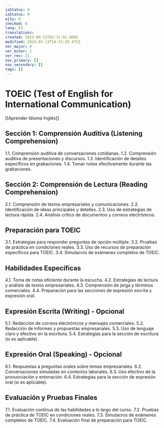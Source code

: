 ```yaml
---
iaStatus: 0
iaStatus: 0
a11y: 0
checked: 0
lang: ES
translations: 
created: 2023-09-13T02:31:02.000Z
modified: 2024-03-13T14:33:29.471Z
ver_major: 0
ver_minor: 1
ver_rev: 21
nav_primary: []
nav_secondary: []
tags: []
---
```

# TOEIC (Test of English for International Communication)

[[Aprender Idioma Inglés]]

## Sección 1: Comprensión Auditiva (Listening Comprehension)

1.1. Comprensión auditiva de conversaciones cotidianas.
1.2. Comprensión auditiva de presentaciones y discursos.
1.3. Identificación de detalles específicos en grabaciones.
1.4. Tomar notas efectivamente durante las grabaciones.

## Sección 2: Comprensión de Lectura (Reading Comprehension)

2.1. Comprensión de textos empresariales y comunicaciones.
2.2. Identificación de ideas principales y detalles.
2.3. Uso de estrategias de lectura rápida.
2.4. Análisis crítico de documentos y correos electrónicos.

## Preparación para TOEIC

3.1. Estrategias para responder preguntas de opción múltiple.
3.2. Pruebas de práctica en condiciones reales.
3.3. Uso de recursos de preparación específicos para TOEIC.
3.4. Simulacros de exámenes completos de TOEIC.

## Habilidades Específicas

4.1. Toma de notas eficiente durante la escucha.
4.2. Estrategias de lectura y análisis de textos empresariales.
4.3. Comprensión de jerga y términos comerciales.
4.4. Preparación para las secciones de expresión escrita y expresión oral.

## Expresión Escrita (Writing) - Opcional

5.1. Redacción de correos electrónicos y mensajes comerciales.
5.2. Redacción de informes y propuestas empresariales.
5.3. Uso de lenguaje claro y efectivo en la escritura.
5.4. Estrategias para la sección de escritura (si es aplicable).

## Expresión Oral (Speaking) - Opcional

6.1. Respuestas a preguntas orales sobre temas empresariales.
6.2. Conversaciones simuladas en contextos laborales.
6.3. Uso efectivo de la pronunciación y entonación.
6.4. Estrategias para la sección de expresión oral (si es aplicable).

## Evaluación y Pruebas Finales

7.1. Evaluación continua de las habilidades a lo largo del curso.
7.2. Pruebas de práctica de TOEIC en condiciones reales.
7.3. Simulacros de exámenes completos de TOEIC.
7.4. Evaluación final de preparación para TOEIC.


